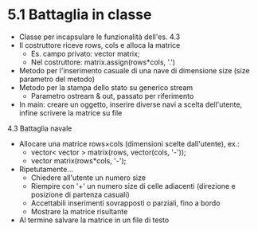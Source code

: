 # 5.1 Battaglia in classe

* Classe per incapsulare le funzionalità dell'es. 4.3
* Il costruttore riceve rows, cols e alloca la matrice
  * Es. campo privato: vector<char> matrix;
  * Nel costruttore: matrix.assign(rows*cols, '.')
* Metodo per l'inserimento casuale di una nave di dimensione size (size parametro del metodo)
* Metodo per la stampa dello stato su generico stream
  * Parametro ostream & out, passato per riferimento
* In main: creare un oggetto, inserire diverse navi a scelta dell'utente, infine scrivere la matrice su file

4.3 Battaglia navale

* Allocare una matrice rows×cols (dimensioni scelte dall'utente), ex.:
  * vector< vector<char> > matrix(rows, vector<char>(cols, '-'));
  * vector<char> matrix(rows*cols, '-');
* Ripetutamente...
  * Chiedere all'utente un numero size
  * Riempire con '+' un numero size di celle adiacenti (direzione e posizione di partenza casuali)
  * Accettabili inserimenti sovrapposti o parziali, fino a bordo
  * Mostrare la matrice risultante
* Al termine salvare la matrice in un file di testo
